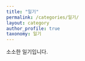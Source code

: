 ```yaml
---
title: "일기"
permalink: /categories/일기/
layout: category
author_profile: true
taxonomy: 일기
---
```


소소한 일기입니다.
